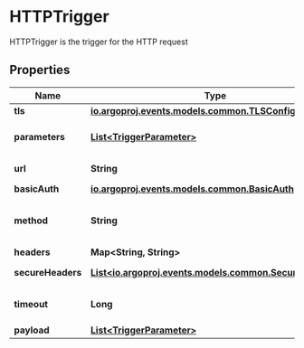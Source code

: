 

# HTTPTrigger

HTTPTrigger is the trigger for the HTTP request
## Properties

Name | Type | Description | Notes
------------ | ------------- | ------------- | -------------
**tls** | [**io.argoproj.events.models.common.TLSConfig**](io.argoproj.events.models.common.TLSConfig.md) |  |  [optional]
**parameters** | [**List&lt;TriggerParameter&gt;**](TriggerParameter.md) | Parameters is the list of key-value extracted from event&#39;s payload that are applied to the HTTP trigger resource. |  [optional]
**url** | **String** | URL refers to the URL to send HTTP request to. | 
**basicAuth** | [**io.argoproj.events.models.common.BasicAuth**](io.argoproj.events.models.common.BasicAuth.md) |  |  [optional]
**method** | **String** | Method refers to the type of the HTTP request. Refer https://golang.org/src/net/http/method.go for more info. Default value is POST. |  [optional]
**headers** | **Map&lt;String, String&gt;** | Headers for the HTTP request. |  [optional]
**secureHeaders** | [**List&lt;io.argoproj.events.models.common.SecureHeader&gt;**](io.argoproj.events.models.common.SecureHeader.md) | Secure Headers stored in Kubernetes Secrets for the HTTP requests. |  [optional]
**timeout** | **Long** | Timeout refers to the HTTP request timeout in seconds. Default value is 60 seconds. |  [optional]
**payload** | [**List&lt;TriggerParameter&gt;**](TriggerParameter.md) |  | 



